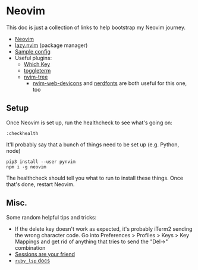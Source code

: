# Neovim

This doc is just a collection of links to help bootstrap my Neovim journey.

* [Neovim](https://neovim.io/)
* [lazy.nvim](https://github.com/folke/lazy.nvim) (package manager)
* [Sample config](https://github.com/binarytiger/tonyvim)
* Useful plugins:
  * [Which Key](https://github.com/folke/which-key.nvim)
  * [toggleterm](https://github.com/akinsho/toggleterm.nvim)
  * [nvim-tree](https://github.com/nvim-tree/nvim-tree.lua)
    * [nvim-web-devicons](https://github.com/nvim-tree/nvim-web-devicons) and [nerdfonts](https://www.nerdfonts.com) are both useful for this one, too

## Setup

Once Neovim is set up, run the healthcheck to see what's going on:

```
:checkhealth
```

It'll probably say that a bunch of things need to be set up (e.g. Python, node)

```
pip3 install --user pynvim
npm i -g neovim
```

The healthcheck should tell you what to run to install these things. Once that's done, restart Neovim.

## Misc.

Some random helpful tips and tricks:

* If the delete key doesn't work as expected, it's probably iTerm2 sending the wrong character code. Go into Preferences > Profiles > Keys > Key Mappings and get rid of anything that tries to send the "Del->" combination
* [Sessions are your friend](https://neovim.io/doc/user/usr_21.html#21.4)
* [`ruby_lsp` docs](https://github.com/neovim/nvim-lspconfig/blob/master/doc/server_configurations.md#ruby_lsp)

